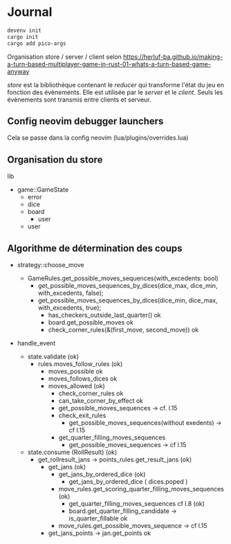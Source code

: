 # Journal

```sh
devenv init
cargo init
cargo add pico-args
```

Organisation store / server / client selon <https://herluf-ba.github.io/making-a-turn-based-multiplayer-game-in-rust-01-whats-a-turn-based-game-anyway>

_store_ est la bibliothèque contenant le _reducer_ qui transforme l'état du jeu en fonction des évènements. Elle est utilisée par le _server_ et le _client_. Seuls les évènements sont transmis entre clients et serveur.

## Config neovim debugger launchers

Cela se passe dans la config neovim (lua/plugins/overrides.lua)

## Organisation du store

lib

- game::GameState
  - error
  - dice
  - board
    - user
  - user

## Algorithme de détermination des coups

- strategy::choose_move

  - GameRules.get_possible_moves_sequences(with_excedents: bool)
    - get_possible_moves_sequences_by_dices(dice_max, dice_min, with_excedents, false);
    - get_possible_moves_sequences_by_dices(dice_min, dice_max, with_excedents, true);
      - has_checkers_outside_last_quarter() ok
      - board.get_possible_moves ok
      - check_corner_rules(&(first_move, second_move)) ok

- handle_event
  - state.validate (ok)
    - rules.moves_follow_rules (ok)
      - moves_possible ok
      - moves_follows_dices ok
      - moves_allowed (ok)
        - check_corner_rules ok
        - can_take_corner_by_effect ok
        - get_possible_moves_sequences -> cf. l.15
        - check_exit_rules
          - get_possible_moves_sequences(without exedents) -> cf l.15
        - get_quarter_filling_moves_sequences
          - get_possible_moves_sequences -> cf l.15
  - state.consume (RollResult) (ok)
    - get_rollresult_jans -> points_rules.get_result_jans (ok)
      - get_jans (ok)
        - get_jans_by_ordered_dice (ok)
          - get_jans_by_ordered_dice ( dices.poped )
        - move_rules.get_scoring_quarter_filling_moves_sequences (ok)
          - get_quarter_filling_moves_sequences cf l.8 (ok)
          - board.get_quarter_filling_candidate -> is_quarter_fillable ok
        - move_rules.get_possible_moves_sequence -> cf l.15
      - get_jans_points -> jan.get_points ok
